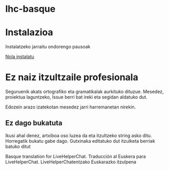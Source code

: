 # lhc-basque

<h1>Instalazioa</h1>
Instalatzeko jarraitu ondorengo pausoak

<a href="https://github.com/rierte12/lhc-basque/wiki/Insataltu">Nola instalatu</a>

<h1>Ez naiz itzultzaile profesionala</h1>
Seguruenik akats ortografiko eta gramatikalak aurkituko dituzue. Mesedez, proiektua laguntzeko, Issue berri bat ireki eta segidan aldatuko dut. 

Edozein arazo izatekotan mesedez jarri harremanetan nirekin.

<h2>Ez dago bukatuta</h2>
Ikusi ahal denez, artxiboa oso luzea da eta itzultzeko string asko ditu. Horregatik bukatu gabe dago. Gutxinaka editatuko dut itzulketa berriak batuko ditut




Basque translation for LiveHelperChat. Traducción al Euskera para LiveHelperChat. LiveHelperChatentzako Euskarazko itzulpena
